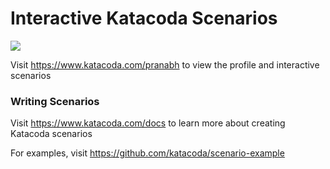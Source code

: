 # Interactive Katacoda Scenarios

[![](http://shields.katacoda.com/katacoda/pranabh/count.svg)](https://www.katacoda.com/pranabh "Get your profile on Katacoda.com")

Visit https://www.katacoda.com/pranabh to view the profile and interactive scenarios

### Writing Scenarios
Visit https://www.katacoda.com/docs to learn more about creating Katacoda scenarios

For examples, visit https://github.com/katacoda/scenario-example
